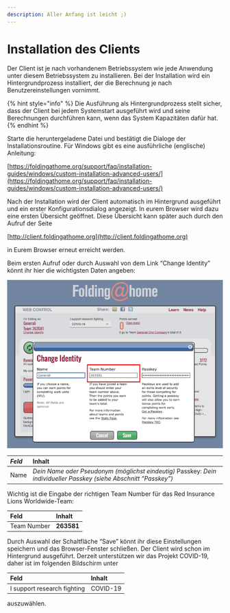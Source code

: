 ```yaml
---
description: Aller Anfang ist leicht ;)
---
```


# Installation des Clients

Der Client ist je nach vorhandenem Betriebssystem wie jede Anwendung unter diesem Betriebssystem zu installieren. Bei der Installation wird ein Hintergrundprozess installiert, der die Berechnung je nach Benutzereinstellungen vornimmt. 

{% hint style="info" %}
Die Ausführung als Hintergrundprozess stellt sicher, dass der Client bei jedem Systemstart ausgeführt wird und seine Berechnungen durchführen kann, wenn das System Kapazitäten dafür hat.
{% endhint %}

Starte die heruntergeladene Datei und bestätigt die Dialoge der Installationsroutine. Für Windows gibt es eine ausführliche \(englische\) Anleitung:

[https://foldingathome.org/support/faq/installation-guides/windows/custom-installation-advanced-users/](https://foldingathome.org/support/faq/installation-guides/windows/custom-installation-advanced-users/)

Nach der Installation wird der Client automatisch im Hintergrund ausgeführt und ein erster Konfigurationsdialog angezeigt. In eurem Browser wird dazu eine ersten Übersicht geöffnet. Diese Übersicht kann später auch durch den Aufruf der Seite

[http://client.foldingathome.org](http://client.foldingathome.org)

in Eurem Browser erneut erreicht werden. 

Beim ersten Aufruf oder durch Auswahl von dem Link “Change Identity” könnt ihr hier die wichtigsten Daten angeben:

![](../.gitbook/assets/img1.de.png)

| _Feld_ | Inhalt |
| :--- | :--- |
| Name | _Dein Name oder Pseudonym \(möglichst eindeutig\)_ Passkey: _Dein individueller Passkey \(siehe Abschnitt “Passkey”\)_ |

Wichtig ist die Eingabe der richtigen Team Number für das Red Insurance Lions Worldwide-Team:

| Feld | Inhalt |
| :--- | :--- |
| Team Number | **263581** |

Durch Auswahl der Schaltfläche “Save” könnt ihr diese Einstellungen speichern und das Browser-Fenster schließen. Der Client wird schon im Hintergrund ausgeführt. Derzeit unterstützen wir das Projekt COVID-19, daher ist im folgenden Bildschirm unter

| Feld | Inhalt |
| :--- | :--- |
| I support research fighting | COVID-19 |

auszuwählen.

